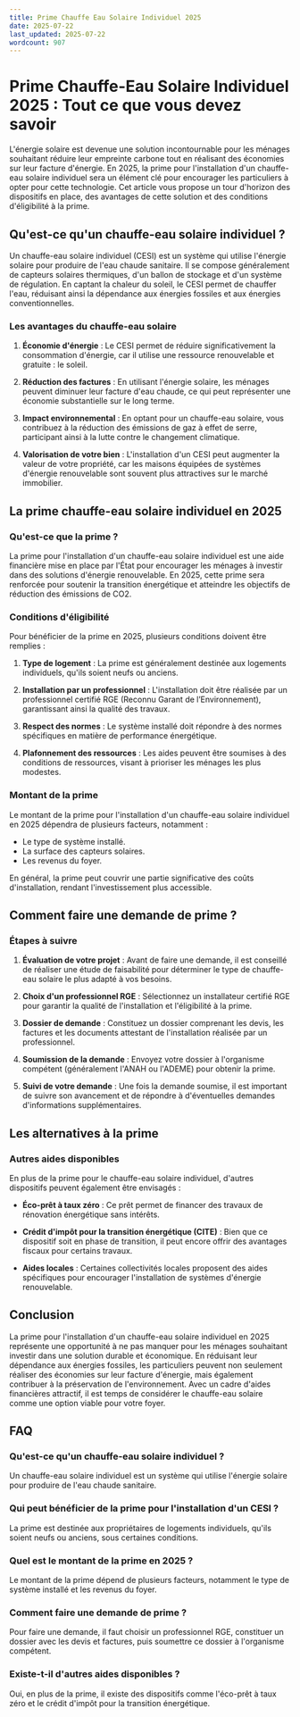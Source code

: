 ```yaml
---
title: Prime Chauffe Eau Solaire Individuel 2025
date: 2025-07-22
last_updated: 2025-07-22
wordcount: 907
---
```


# Prime Chauffe-Eau Solaire Individuel 2025 : Tout ce que vous devez savoir

L'énergie solaire est devenue une solution incontournable pour les ménages souhaitant réduire leur empreinte carbone tout en réalisant des économies sur leur facture d'énergie. En 2025, la prime pour l'installation d'un chauffe-eau solaire individuel sera un élément clé pour encourager les particuliers à opter pour cette technologie. Cet article vous propose un tour d'horizon des dispositifs en place, des avantages de cette solution et des conditions d'éligibilité à la prime.

## Qu'est-ce qu'un chauffe-eau solaire individuel ?

Un chauffe-eau solaire individuel (CESI) est un système qui utilise l'énergie solaire pour produire de l'eau chaude sanitaire. Il se compose généralement de capteurs solaires thermiques, d'un ballon de stockage et d'un système de régulation. En captant la chaleur du soleil, le CESI permet de chauffer l'eau, réduisant ainsi la dépendance aux énergies fossiles et aux énergies conventionnelles.

### Les avantages du chauffe-eau solaire

1. **Économie d'énergie** : Le CESI permet de réduire significativement la consommation d'énergie, car il utilise une ressource renouvelable et gratuite : le soleil.
   
2. **Réduction des factures** : En utilisant l'énergie solaire, les ménages peuvent diminuer leur facture d'eau chaude, ce qui peut représenter une économie substantielle sur le long terme.

3. **Impact environnemental** : En optant pour un chauffe-eau solaire, vous contribuez à la réduction des émissions de gaz à effet de serre, participant ainsi à la lutte contre le changement climatique.

4. **Valorisation de votre bien** : L'installation d'un CESI peut augmenter la valeur de votre propriété, car les maisons équipées de systèmes d'énergie renouvelable sont souvent plus attractives sur le marché immobilier.

## La prime chauffe-eau solaire individuel en 2025

### Qu'est-ce que la prime ?

La prime pour l'installation d'un chauffe-eau solaire individuel est une aide financière mise en place par l'État pour encourager les ménages à investir dans des solutions d'énergie renouvelable. En 2025, cette prime sera renforcée pour soutenir la transition énergétique et atteindre les objectifs de réduction des émissions de CO2.

### Conditions d'éligibilité

Pour bénéficier de la prime en 2025, plusieurs conditions doivent être remplies :

1. **Type de logement** : La prime est généralement destinée aux logements individuels, qu'ils soient neufs ou anciens.

2. **Installation par un professionnel** : L'installation doit être réalisée par un professionnel certifié RGE (Reconnu Garant de l’Environnement), garantissant ainsi la qualité des travaux.

3. **Respect des normes** : Le système installé doit répondre à des normes spécifiques en matière de performance énergétique.

4. **Plafonnement des ressources** : Les aides peuvent être soumises à des conditions de ressources, visant à prioriser les ménages les plus modestes.

### Montant de la prime

Le montant de la prime pour l'installation d'un chauffe-eau solaire individuel en 2025 dépendra de plusieurs facteurs, notamment :

- Le type de système installé.
- La surface des capteurs solaires.
- Les revenus du foyer.

En général, la prime peut couvrir une partie significative des coûts d'installation, rendant l'investissement plus accessible.

## Comment faire une demande de prime ?

### Étapes à suivre

1. **Évaluation de votre projet** : Avant de faire une demande, il est conseillé de réaliser une étude de faisabilité pour déterminer le type de chauffe-eau solaire le plus adapté à vos besoins.

2. **Choix d'un professionnel RGE** : Sélectionnez un installateur certifié RGE pour garantir la qualité de l'installation et l'éligibilité à la prime.

3. **Dossier de demande** : Constituez un dossier comprenant les devis, les factures et les documents attestant de l'installation réalisée par un professionnel.

4. **Soumission de la demande** : Envoyez votre dossier à l'organisme compétent (généralement l'ANAH ou l'ADEME) pour obtenir la prime.

5. **Suivi de votre demande** : Une fois la demande soumise, il est important de suivre son avancement et de répondre à d'éventuelles demandes d'informations supplémentaires.

## Les alternatives à la prime

### Autres aides disponibles

En plus de la prime pour le chauffe-eau solaire individuel, d'autres dispositifs peuvent également être envisagés :

- **Éco-prêt à taux zéro** : Ce prêt permet de financer des travaux de rénovation énergétique sans intérêts.
  
- **Crédit d'impôt pour la transition énergétique (CITE)** : Bien que ce dispositif soit en phase de transition, il peut encore offrir des avantages fiscaux pour certains travaux.

- **Aides locales** : Certaines collectivités locales proposent des aides spécifiques pour encourager l'installation de systèmes d'énergie renouvelable.

## Conclusion

La prime pour l'installation d'un chauffe-eau solaire individuel en 2025 représente une opportunité à ne pas manquer pour les ménages souhaitant investir dans une solution durable et économique. En réduisant leur dépendance aux énergies fossiles, les particuliers peuvent non seulement réaliser des économies sur leur facture d'énergie, mais également contribuer à la préservation de l'environnement. Avec un cadre d'aides financières attractif, il est temps de considérer le chauffe-eau solaire comme une option viable pour votre foyer.

## FAQ

### Qu'est-ce qu'un chauffe-eau solaire individuel ?

Un chauffe-eau solaire individuel est un système qui utilise l'énergie solaire pour produire de l'eau chaude sanitaire.

### Qui peut bénéficier de la prime pour l'installation d'un CESI ?

La prime est destinée aux propriétaires de logements individuels, qu'ils soient neufs ou anciens, sous certaines conditions.

### Quel est le montant de la prime en 2025 ?

Le montant de la prime dépend de plusieurs facteurs, notamment le type de système installé et les revenus du foyer.

### Comment faire une demande de prime ?

Pour faire une demande, il faut choisir un professionnel RGE, constituer un dossier avec les devis et factures, puis soumettre ce dossier à l'organisme compétent.

### Existe-t-il d'autres aides disponibles ?

Oui, en plus de la prime, il existe des dispositifs comme l'éco-prêt à taux zéro et le crédit d'impôt pour la transition énergétique.